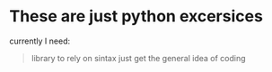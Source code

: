 # These are just python excersices
currently I need:
>library to rely on
>sintax
>just get the general idea of coding
